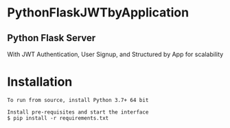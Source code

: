 # PythonFlaskJWTbyApplication

<h2>Python Flask Server</h2>
<p>With JWT Authentication, User Signup, and Structured by App for scalability</p>

<h1>Installation</h1>

```console_window
To run from source, install Python 3.7+ 64 bit

Install pre-requisites and start the interface
$ pip install -r requirements.txt
```

